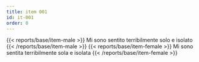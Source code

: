 ```yaml
---
title: item 001
id: it-001
order: 0
---
```

{{< reports/base/item-male >}}
  Mi sono sentito terribilmente solo e isolato
{{< /reports/base/item-male >}}
{{< reports/base/item-female >}}
  Mi sono sentita terribilmente sola e isolata
{{< /reports/base/item-female >}}